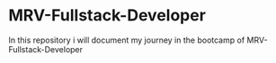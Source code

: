 # MRV-Fullstack-Developer

In this repository i will document my journey in the bootcamp of MRV-Fullstack-Developer
